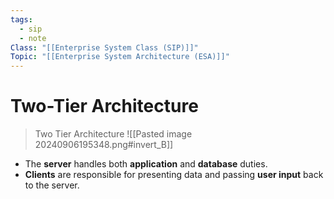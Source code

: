 ```yaml
---
tags:
  - sip
  - note
Class: "[[Enterprise System Class (SIP)]]"
Topic: "[[Enterprise System Architecture (ESA)]]"
---
```



# Two-Tier Architecture

>Two Tier Architecture
>![[Pasted image 20240906195348.png#invert_B]]

- The **server** handles both **application** and **database** duties.
- **Clients** are responsible for presenting data and passing **user input** back to the server.


